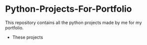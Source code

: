 # Python-Projects-For-Portfolio
This repository contains all the python projects made by me for my portfolio.
- These projects
